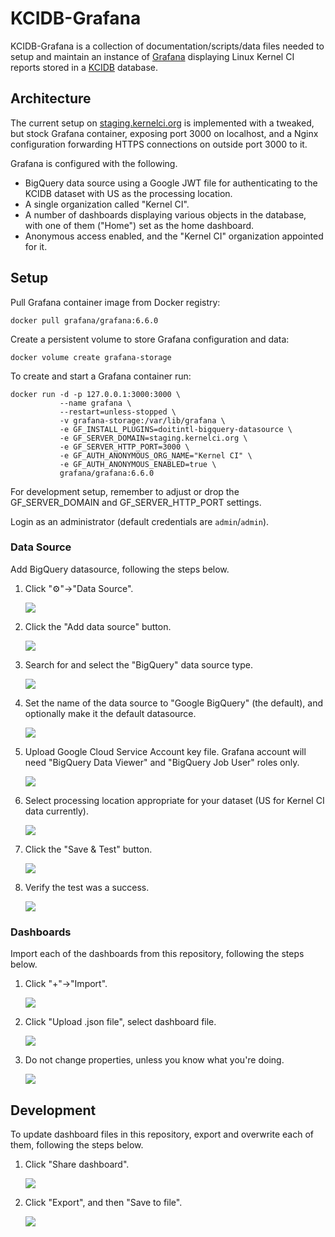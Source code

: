 KCIDB-Grafana
=============
KCIDB-Grafana is a collection of documentation/scripts/data files needed to
setup and maintain an instance of [Grafana](https://grafana.com/) displaying
Linux Kernel CI reports stored in a
[KCIDB](https://github.com/kernelci/kcidb/) database.

Architecture
------------

The current setup on [staging.kernelci.org](https://staging.kernelci.org:3000)
is implemented with a tweaked, but stock Grafana container, exposing port 3000
on localhost, and a Nginx configuration forwarding HTTPS connections on
outside port 3000 to it.

Grafana is configured with the following.

* BigQuery data source using a Google JWT file for authenticating to the KCIDB
  dataset with US as the processing location.
* A single organization called "Kernel CI".
* A number of dashboards displaying various objects in the database, with one
  of them ("Home") set as the home dashboard.
* Anonymous access enabled, and the "Kernel CI" organization appointed for it.

Setup
-----
Pull Grafana container image from Docker registry:

    docker pull grafana/grafana:6.6.0

Create a persistent volume to store Grafana configuration and data:

    docker volume create grafana-storage

To create and start a Grafana container run:

    docker run -d -p 127.0.0.1:3000:3000 \
               --name grafana \
               --restart=unless-stopped \
               -v grafana-storage:/var/lib/grafana \
               -e GF_INSTALL_PLUGINS=doitintl-bigquery-datasource \
               -e GF_SERVER_DOMAIN=staging.kernelci.org \
               -e GF_SERVER_HTTP_PORT=3000 \
               -e GF_AUTH_ANONYMOUS_ORG_NAME="Kernel CI" \
               -e GF_AUTH_ANONYMOUS_ENABLED=true \
               grafana/grafana:6.6.0

For development setup, remember to adjust or drop the GF_SERVER_DOMAIN
and GF_SERVER_HTTP_PORT settings.

Login as an administrator (default credentials are `admin`/`admin`).

### Data Source

Add BigQuery datasource, following the steps below.

1. Click "⚙️"->"Data Source".

   ![](add_data_source_start.png)

2. Click the "Add data source" button.

   ![](add_data_source_click_button.png)

3. Search for and select the "BigQuery" data source type.

   ![](add_data_source_select_bigquery.png)

4. Set the name of the data source to "Google BigQuery" (the default), and
   optionally make it the default datasource.

   ![](add_data_source_set_name_and_make_default.png)

5. Upload Google Cloud Service Account key file. Grafana account will need
   "BigQuery Data Viewer" and "BigQuery Job User" roles only.

   ![](add_data_source_upload_key_file.png)

6. Select processing location appropriate for your dataset (US for Kernel CI
   data currently).

   ![](add_data_source_set_processing_location.png)

7. Click the "Save & Test" button.

   ![](add_data_source_save_and_test.png)

8. Verify the test was a success.

   ![](add_data_source_check_success.png)

### Dashboards

Import each of the dashboards from this repository, following the steps below.

1. Click "+"->"Import".

   ![](import_dashboard_start.png)

2. Click "Upload .json file", select dashboard file.

   ![](import_dashboard_upload_json.png)

3. Do not change properties, unless you know what you're doing.

   ![](import_dashboard_set_properties.png)

Development
-----------
To update dashboard files in this repository, export and overwrite each of
them, following the steps below.

1. Click "Share dashboard".

   ![](export_dashboard_start.png)

2. Click "Export", and then "Save to file".

   ![](export_dashboard_save_to_file.png)
